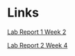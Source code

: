 # Links

[Lab Report 1 Week 2](https://zachperry197.github.io/cse15l-lab-reports/lab-report-1-week-2.html)

[Lab Report 2 Week 4](https://zachperry197.github.io/cse15l-lab-reports/lab-report-2-week-4.html)
